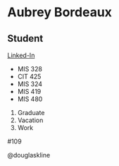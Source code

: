  Aubrey Bordeaux
===
## Student

[Linked-In](https://www.linkedin.com/in/aubrey-bordeaux-1444a41a2/)

* MIS 328
* CIT 425
* MIS 324
* MIS 419
* MIS 480

1. Graduate
2. Vacation
3. Work

#109 

@douglaskline
